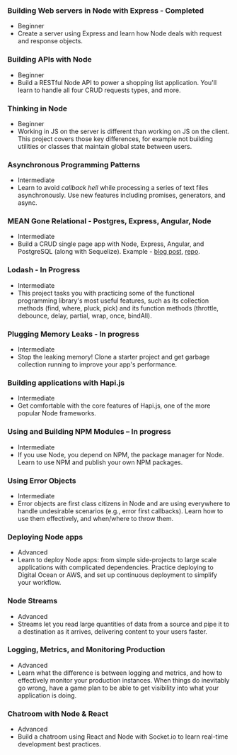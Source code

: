 ### Building Web servers in Node with Express - Completed
- Beginner
- Create a server using Express and learn how Node deals with request and response objects.

### Building APIs with Node
- Beginner
- Build a RESTful Node API to power a shopping list application. You'll learn to handle all four CRUD requests types, and more.

### Thinking in Node
- Beginner
- Working in JS on the server is different than working on JS on the client. This project covers those key differences, for example not building utilities or classes that maintain global state between users.

### Asynchronous Programming Patterns
- Intermediate
- Learn to avoid _callback hell_ while processing a series of text files asynchronously. Use new features including promises, generators, and async.

### MEAN Gone Relational - Postgres, Express, Angular, Node
- Intermediate
- Build a CRUD single page app with Node, Express, Angular, and PostgreSQL (along with Sequelize). Example - [blog post](http://mherman.org/blog/2015/02/12/postgresql-and-nodejs), [repo](https://github.com/mjhea0/node-postgres-todo).

### Lodash - In Progress
- Intermediate
- This project tasks you with practicing some of the functional programming library's most useful features, such as its collection methods (find, where, pluck, pick) and its function methods (throttle, debounce, delay, partial, wrap, once, bindAll).

### Plugging Memory Leaks - In progress
- Intermediate
- Stop the leaking memory! Clone a starter project and get garbage collection running to improve your app's performance.

### Building applications with Hapi.js
- Intermediate
- Get comfortable with the core features of Hapi.js, one of the more popular Node frameworks.

### Using and Building NPM Modules – In progress
- Intermediate
- If you use Node, you depend on NPM, the package manager for Node. Learn to use NPM and publish your own NPM packages.

### Using Error Objects
- Intermediate
- Error objects are first class citizens in Node and are using everywhere to handle undesirable scenarios (e.g., error first callbacks). Learn how to use them effectively, and when/where to throw them.

### Deploying Node apps
- Advanced
- Learn to deploy Node apps: from simple side-projects to large scale applications with complicated dependencies. Practice deploying to Digital Ocean or AWS, and set up continuous deployment to simplify your workflow.

### Node Streams
- Advanced
- Streams let you read large quantities of data from a source and pipe it to a destination as it arrives, delivering content to your users faster.

### Logging, Metrics, and Monitoring Production
- Advanced
- Learn what the difference is between logging and metrics, and how to effectively monitor your production instances. When things do inevitably go wrong, have a game plan to be able to get visibility into what your application is doing.

### Chatroom with Node & React
- Advanced
- Build a chatroom using React and Node with Socket.io to learn real-time development best practices.
